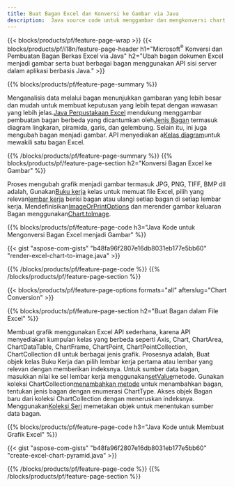 ```yaml
---
title: Buat Bagan Excel dan Konversi ke Gambar via Java
description:  Java source code untuk menggambar dan mengkonversi chart atau diagram di Microsoft Excel menggunakan Java Library.
---
```

{{< blocks/products/pf/feature-page-wrap >}}
{{< blocks/products/pf/i18n/feature-page-header h1="Microsoft<sup>&reg;</sup> Konversi dan Pembuatan Bagan Berkas Excel via Java" h2="Ubah bagan dokumen Excel menjadi gambar serta buat berbagai bagan menggunakan API sisi server dalam aplikasi berbasis Java." >}}


{{% blocks/products/pf/feature-page-summary %}}

 Menganalisis data melalui bagan menunjukkan gambaran yang lebih besar dan mudah untuk membuat keputusan yang lebih tepat dengan wawasan yang lebih jelas.[Java Perpustakaan Excel](/cells/id/java/) mendukung menggambar pembuatan bagan berbeda yang dicantumkan oleh[Jenis Bagan](https://reference.aspose.com/cells/java/com.aspose.cells/ChartType) termasuk diagram lingkaran, piramida, garis, dan gelembung. Selain itu, ini juga mengubah bagan menjadi gambar. API menyediakan a[Kelas diagram](https://reference.aspose.com/cells/java/com.aspose.cells/Chart)untuk mewakili satu bagan Excel.

{{% /blocks/products/pf/feature-page-summary %}}
{{% blocks/products/pf/feature-page-section h2="Konversi Bagan Excel ke Gambar" %}}

 Proses mengubah grafik menjadi gambar termasuk JPG, PNG, TIFF, BMP dll adalah, Gunakan[Buku kerja](https://reference.aspose.com/java/cells/com.aspose.cells/workbook) kelas untuk memuat file Excel, pilih yang relevan[lembar kerja](https://reference.aspose.com/cells/java/com.aspose.cells/worksheet) berisi bagan atau ulangi setiap bagan di setiap lembar kerja. Mendefinisikan[ImageOrPrintOptions](https://reference.aspose.com/cells/java/com.aspose.cells/ImageOrPrintOptions) dan merender gambar keluaran Bagan menggunakan[Chart.toImage](https://reference.aspose.com/cells/java/com.aspose.cells/chart#toImage(java.io.OutputStream,%20com.aspose.cells.ImageOrPrintOptions)).


{{% blocks/products/pf/feature-page-code h3="Java Kode untuk Mengonversi Bagan Excel menjadi Gambar" %}}

{{< gist "aspose-com-gists" "b48fa96f2807e16db8031eb177e5bb60" "render-excel-chart-to-image.java" >}}

{{% /blocks/products/pf/feature-page-code %}}
{{% /blocks/products/pf/feature-page-section %}}

{{< blocks/products/pf/feature-page-options formats="all" afterslug="Chart Conversion" >}}


{{% blocks/products/pf/feature-page-section h2="Buat Bagan dalam File Excel" %}}

 Membuat grafik menggunakan Excel API sederhana, karena API menyediakan kumpulan kelas yang berbeda seperti Axis, Chart, ChartArea, ChartDataTable, ChartFrame, ChartPoint, ChartPointCollection, ChartCollection dll untuk berbagai jenis grafik. Prosesnya adalah, Buat objek kelas Buku Kerja dan pilih lembar kerja pertama atau lembar yang relevan dengan memberikan indeksnya. Untuk sumber data bagan, masukkan nilai ke sel lembar kerja menggunakan[setValue](https://reference.aspose.com/cells/java/com.aspose.cells/cell#Value)metode. Gunakan koleksi ChartCollection[menambahkan metode](https://reference.aspose.com/cells/java/com.aspose.cells/chartcollection#add(int,%20int,%20int,%20int,%20int) ) untuk menambahkan bagan, tentukan jenis bagan dengan enumerasi ChartType. Akses objek Bagan baru dari koleksi ChartCollection dengan meneruskan indeksnya. Menggunakan[Koleksi Seri](https://reference.aspose.com/cells/java/com.aspose.cells/SeriesCollection) memetakan objek untuk menentukan sumber data bagan.

{{% blocks/products/pf/feature-page-code h3="Java Kode untuk Membuat Grafik Excel" %}}

{{< gist "aspose-com-gists" "b48fa96f2807e16db8031eb177e5bb60" "create-excel-chart-pyramid.java" >}}

{{% /blocks/products/pf/feature-page-code %}}
{{% /blocks/products/pf/feature-page-section %}}
